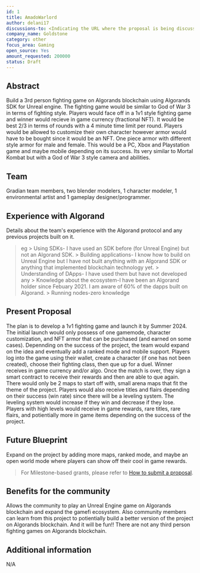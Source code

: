 ```yaml
---
id: 1
title: AmadoWarlord 
author: delani17
discussions-to: <Indicating the URL where the proposal is being discussed>
company_name: Goldstone
category: other
focus_area: Gaming
open_source: Yes
amount_requested: 200000
status: Draft
---
```


## Abstract
Build a 3rd person fighting game on Algorands blockchain using Algorands SDK for Unreal engine. The fighting game would be similar to God of War 3 in terms of fighting style. Players would face off in a 1v1 style fighting game and winner would recieve in game currency (fractional NFT). It would be 
best 2/3 in terms of rounds with a 4 minute time limit per round. Players would be allowed to customize their own character however armor would have to be bought since it would be an NFT. One piece armor with different style armor for male and female. 
This would be a PC, Xbox and Playstation game and maybe mobile depending on its success. Its very similar to Mortal Kombat but with a God of War 3 style camera and abilities. 
## Team
Gradian team members, two blender modelers, 1 character modeler, 1 environmental artist and 1 gameplay designer/programmer.

## Experience with Algorand
Details about the team's experience with the Algorand protocol and any previous projects built on it.
> eg
    > Using SDKs- I have used an SDK before (for Unreal Engine) but not an Algorand SDK.
    > Building applications- I know how to build on Unreal Engine but I have not built anything with an Algorand SDK or anything that implemented blockchain technology yet. 
    > Understanding of DApps- I have used them but have not developed any
    > Knowledge about the ecosystem-I have been an Algorand holder since Febuary 2021. I am aware of 60% of the dapps built on Algorand. 
    > Running nodes-zero knowledge 

## Present Proposal
The plan is to develop a 1v1 fighting game and launch it by Summer 2024. The initial launch would only possess of one gamemode, character customization, and NFT armor that can be purchased (and earned on some cases). Depennding on the success of the project,
the team would expand on the idea and eventually add a ranked mode and mobile support. Players log into the game using their wallet, create a character (if one has not been created), choose their fighting class, then que up for a duel. Winner receives in game currency 
and/or algo. Once the match is over, they sign a smart contract to receive their rewards and then are able to que again. There would only be 2 maps to start off with, small arena maps that fit the theme of the project. Players would also receive titles 
and flairs depending on their success (win rate) since there will be a leveling system. The leveling system would increase if they win and decrease if they lose. Players with high levels would receive in game rewards, rare titles, rare flairs, and potientially more 
in game items depending on the success of the project. 

## Future Blueprint
Expand on the project by adding more maps, ranked mode, and maybe an open world mode where players can show off their cool in game rewards. 

> For Milestone-based grants, please refer to <a href="https://github.com/algorandfoundation/ARCs/blob/main/ARCs/arc-0034.md#submit-a-proposal"> How to submit a proposal</a>.

## Benefits for the community
Allows the community to play an Unreal Engine game on Algorands blockchain and expand the gamefi ecosystem. Also community members can learn from this project to potientially build a better version of the project on Algorands blockchain. And it 
will be fun!! There are not any third person fighting games on Algorands blockchain.

## Additional information
N/A
